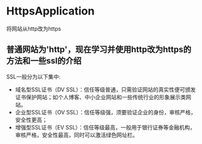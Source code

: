 # HttpsApplication
将网站从http改为https

普通网站为'http'，现在学习并使用http改为https的方法和一些ssl的介绍
---

SSL一般分为以下集中:
+ 域名型SSL证书（DV SSL）：信任等级普通，只需验证网站的真实性便可颁发证书保护网站；如个人博客、中小企业网站和一些传统行业的形象展示类网站。
+ 企业型SSL证书（OV SSL）：信任等级强，须要验证企业的身份，审核严格，安全性更高；
+ 增强型SSL证书（EV SSL）：信任等级最高，一般用于银行证券等金融机构，审核严格，安全性最高，同时可以激活绿色网址栏。


